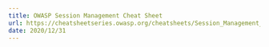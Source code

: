 ```yaml
---
title: OWASP Session Management Cheat Sheet
url: https://cheatsheetseries.owasp.org/cheatsheets/Session_Management_Cheat_Sheet.html
date: 2020/12/31
---
```

